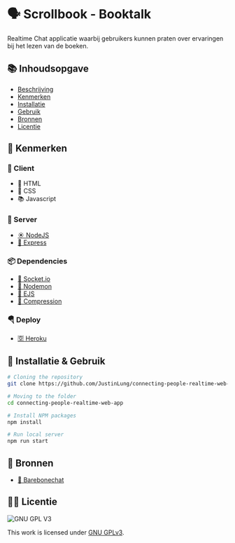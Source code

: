 # 🗣 Scrollbook - Booktalk

Realtime Chat applicatie waarbij gebruikers kunnen praten over ervaringen bij het lezen van de boeken.

## 📚 Inhoudsopgave

- [Beschrijving](#beschrijving)
- [Kenmerken](#kenmerken)
- [Installatie](#installatie)
- [Gebruik](#gebruik)
- [Bronnen](#bronnen)
- [Licentie](#licentie)

## 📱 Kenmerken

### 🛒 Client
- 🍔 HTML
- 👋 CSS
- 📚 Javascript

### 🔨 Server
- [☀️ NodeJS](https://nodejs.dev/)
- [🚄 Express](https://www.npmjs.com/package/express)

### 📦 Dependencies
- [🧦 Socket.io](https://www.npmjs.com/package/socket.io)
- [👹 Nodemon](https://www.npmjs.com/package/nodemon)
- [📒 EJS](https://www.npmjs.com/package/ejs)
- [📸 Compression](https://www.npmjs.com/package/compression)

### 🪂 Deploy
- [🈳 Heroku](https://dashboard.heroku.com/)

## 📓 Installatie & Gebruik

```bash
# Cloning the repository
git clone https://github.com/JustinLung/connecting-people-realtime-web-app.git

# Moving to the folder
cd connecting-people-realtime-web-app

# Install NPM packages
npm install

# Run local server
npm run start
```
## 📕 Bronnen
- [📱 Barebonechat](https://github.com/ju5tu5/barebonechat)

## 🏋️‍♀️ Licentie

![GNU GPL V3](https://www.gnu.org/graphics/gplv3-127x51.png)

This work is licensed under [GNU GPLv3](./LICENSE).

